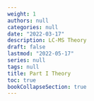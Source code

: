 ```yaml
---
weight: 1
authors: null
categories: null
date: "2022-03-17"
description: LC-MS Theory
draft: false
lastmod: "2022-05-17"
series: null
tags: null
title: Part I Theory
toc: true
bookCollapseSection: true
---
```




<!--more-->

